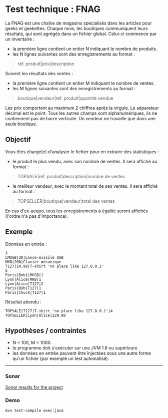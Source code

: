 # Test technique : FNAG
La FNAG est une chaîne de magasins spécialisés dans les articles pour geeks et geekettes. Chaque mois, les
boutiques communiquent leurs résultats, qui sont agrégés dans un fichier global. Celui-ci commence par un
inventaire :
* la première ligne contient un entier N indiquant le nombre de produits.
* les N lignes suivantes sont des enregistrements au format :

>réf. produit|prix|description

Suivent les résultats des ventes :
* la première ligne contient un entier M indiquant le nombre de ventes.
* les M lignes suivantes sont des enregistrements au format :

>boutique|vendeur|réf. produit|quantité vendue

Les prix comportent au maximum 2 chiffres après la virgule. Le séparateur décimal est le point. Tous les autres
champs sont alphanumériques, ils ne contiennent pas de barre verticale. Un vendeur ne travaille que dans une
seule boutique.

## Objectif
Vous êtes chargé(e) d'analyser le fichier pour en extraire des statistiques :
* le produit le plus vendu, avec son nombre de ventes. Il sera affiché au format :
 >TOPSALE|réf. produit|description|nombre de ventes

* le meilleur vendeur, avec le montant total de ses ventes. Il sera affiché au format :
>TOPSELLER|boutique|vendeur|total des ventes

En cas d'ex-aequo, tous les enregistrements à égalité seront affichés (l'ordre n'a pas d'importance).

## Exemple
Données en entrée :

    3
    LMUSB|20|Lance-missile USB
    MKB|200|Clavier mécanique
    T127|14.99|T-shirt 'no place like 127.0.0.1'
    5
    Paris|Bob|LMUSB|1
    Lyon|Alice|MKB|1
    Lyon|Alice|T127|2
    Paris|Bob|T127|1
    Paris|Chuck|T127|1

Résultat attendu :

    TOPSALE|T127|T-shirt 'no place like 127.0.0.1'|4
    TOPSELLER|Lyon|Alice|229.98

## Hypothèses / contraintes
* N < 100, M < 1000.
* le programme doit s'exécuter sur une JVM 1.6 ou supérieure.
* les données en entrée peuvent être injectées sous une autre forme qu'un fichier (par exemple un test automatisé).

---
### Sonar
[Sonar results for the project](https://sonarcloud.io/dashboard?id=fr.fmaire%3Afnag)
### Demo
    mvn test-compile exec:java
    
